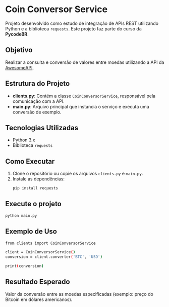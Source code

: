 # Coin Conversor Service

Projeto desenvolvido como estudo de integração de APIs REST utilizando Python e a biblioteca `requests`. Este projeto faz parte do curso da **PycodeBR**.

##  Objetivo

Realizar a consulta e conversão de valores entre moedas utilizando a API da [AwesomeAPI](https://docs.awesomeapi.com.br/api-de-moedas).

##  Estrutura do Projeto

- **clients.py**: Contém a classe `CoinConversorService`, responsável pela comunicação com a API.
- **main.py**: Arquivo principal que instancia o serviço e executa uma conversão de exemplo.

##  Tecnologias Utilizadas

- Python 3.x
- Biblioteca `requests`

##  Como Executar

1. Clone o repositório ou copie os arquivos `clients.py` e `main.py`.
2. Instale as dependências:
   ```bash
   pip install requests

## Execute o projeto

```bash
python main.py
```

##  Exemplo de Uso

```bash
from clients import CoinConversorService

client = CoinConversorService()
conversion = client.converter('BTC', 'USD')

print(conversion)
```

##  Resultado Esperado

Valor da conversão entre as moedas especificadas (exemplo: preço do Bitcoin em dólares americanos).